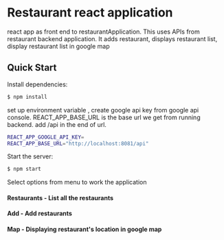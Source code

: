 # Restaurant react application

react app as front end to restaurantApplication. This uses APIs from restaurant backend application. It adds restaurant, displays restaurant list, display restaurant list in google map

##  Quick Start

Install dependencies:

```bash
$ npm install
```

set up environment variable , create google api key from google api console. REACT_APP_BASE_URL is the base url we get from running backend. add /api in the end of url.
```bash
REACT_APP_GOOGLE_API_KEY=
REACT_APP_BASE_URL="http://localhost:8081/api"
```

Start the server:

```bash
$ npm start
```

Select options from menu to work the application

#### Restaurants - List all the restaurants
#### Add - Add restaurants
#### Map - Displaying restaurant's location in google map